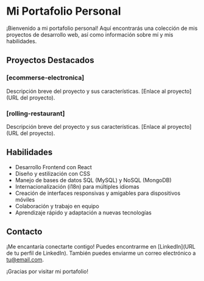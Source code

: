 # Mi Portafolio Personal

¡Bienvenido a mi portafolio personal! Aquí encontrarás una colección de mis proyectos de desarrollo web, así como información sobre mí y mis habilidades. 

## Proyectos Destacados

### [ecommerse-electronica]
Descripción breve del proyecto y sus características. [Enlace al proyecto](URL del proyecto).

### [rolling-restaurant]
Descripción breve del proyecto y sus características. [Enlace al proyecto](URL del proyecto).

## Habilidades

- Desarrollo Frontend con React
- Diseño y estilización con CSS
- Manejo de bases de datos SQL (MySQL) y NoSQL (MongoDB)
- Internacionalización (i18n) para múltiples idiomas
- Creación de interfaces responsivas y amigables para dispositivos móviles
- Colaboración y trabajo en equipo
- Aprendizaje rápido y adaptación a nuevas tecnologías

## Contacto

¡Me encantaría conectarte contigo! Puedes encontrarme en [LinkedIn](URL de tu perfil de LinkedIn). También puedes enviarme un correo electrónico a [tu@email.com](mailto:tu@email.com).

¡Gracias por visitar mi portafolio!
